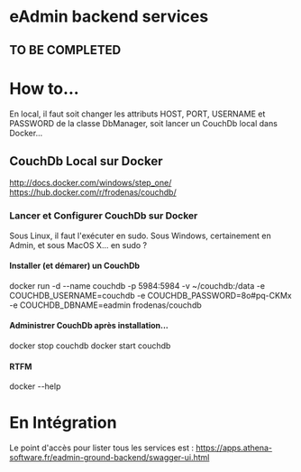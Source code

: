 # eAdmin backend services

## TO BE COMPLETED

# How to...
En local, il faut soit changer les attributs HOST, PORT, USERNAME et PASSWORD de la classe DbManager, soit lancer un CouchDb local dans Docker...

## CouchDb Local sur Docker
http://docs.docker.com/windows/step_one/
https://hub.docker.com/r/frodenas/couchdb/

### Lancer et Configurer CouchDb sur Docker
Sous Linux, il faut l'exécuter en sudo. Sous Windows, certainement en Admin, et sous MacOS X... en sudo ?

#### Installer (et démarer) un CouchDb
docker run -d --name couchdb -p 5984:5984 -v ~/couchdb:/data -e COUCHDB_USERNAME=couchdb  -e COUCHDB_PASSWORD=8o#pq-CKMx -e COUCHDB_DBNAME=eadmin  frodenas/couchdb 

#### Administrer CouchDb après installation...
docker stop couchdb
docker start couchdb

#### RTFM
docker --help

# En Intégration
Le point d'accès pour lister tous les services est :
https://apps.athena-software.fr/eadmin-ground-backend/swagger-ui.html
